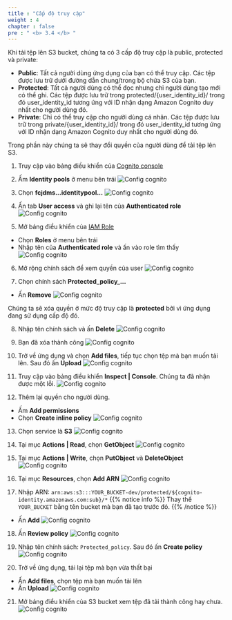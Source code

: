 ```yaml
---
title : "Cấp độ truy cập"
weight : 4
chapter : false
pre : " <b> 3.4 </b> "
---
```


Khi tải tệp lên S3 bucket, chúng ta có 3 cấp độ truy cập là public, protected và private:

 + **Public**: Tất cả người dùng ứng dụng của bạn có thể truy cập. Các tệp được lưu trữ dưới đường dẫn chung/trong bộ chứa S3 của bạn.
 + **Protected**: Tất cả người dùng có thể đọc nhưng chỉ người dùng tạo mới có thể ghi. Các tệp được lưu trữ trong protected/{user_identity_id}/ trong đó user_identity_id tương ứng với ID nhận dạng Amazon Cognito duy nhất cho người dùng đó.
 + **Private**: Chỉ có thể truy cập cho người dùng cá nhân. Các tệp được lưu trữ trong private/{user_identity_id}/ trong đó user_identity_id tương ứng với ID nhận dạng Amazon Cognito duy nhất cho người dùng đó.

Trong phần này chúng ta sẽ thay đổi quyền của người dùng để tải tệp lên S3.

1. Truy cập vào bảng điều khiển của [Cognito console](https://console.aws.amazon.com/cognito/)

2. Ấm **Identity pools** ở menu bên trái
![Config cognito](/images/3.configcognito/023-configcognito.png)

3. Chọn **fcjdms...identitypool...**
![Config cognito](/images/3.configcognito/024-configcognito.png)

4. Ấn tab **User access**  và ghi lại tên của **Authenticated role**
![Config cognito](/images/3.configcognito/025-configcognito.png)

5. Mở bảng điều khiển của [IAM Role]()
 + Chọn **Roles** ở menu bên trái
 + Nhập tên của **Authenticated role** và ấn vào role tìm thấy
![Config cognito](/images/3.configcognito/026-configcognito.png)

6. Mở rộng chính sách để xem quyền của user
![Config cognito](/images/3.configcognito/027-configcognito.png)

7. Chọn chính sách **Protected_policy_...**
 - Ấn **Remove**
![Config cognito](/images/3.configcognito/028-configcognito.png)

Chúng ta sẽ xóa quyền ở mức độ truy cập là **protected** bởi vì ứng dụng đang sử dụng cấp độ đó.

8. Nhập tên chính sách và ấn **Delete**
![Config cognito](/images/3.configcognito/029-configcognito.png)

9. Bạn đã xóa thành công
![Config cognito](/images/3.configcognito/030-configcognito.png)

10. Trở về ứng dụng và chọn **Add files**, tiếp tục chọn tệp mà bạn muốn tải lên. Sau đó ấn **Upload**
![Config cognito](/images/3.configcognito/031-configcognito.png)

11. Truy cập vào bảng điều khiển **Inspect | Console**. Chúng ta đã nhận được một lỗi.
![Config cognito](/images/3.configcognito/032-configcognito.png)

12. Thêm lại quyền cho người dùng.
 + Ấm **Add permissions**
 + Chọn **Create inline policy**
![Config cognito](/images/3.configcognito/033-configcognito.png)

13. Chọn service là **S3**
![Config cognito](/images/3.configcognito/034-configcognito.png)

14. Tại mục **Actions | Read**, chọn **GetObject**
![Config cognito](/images/3.configcognito/035-configcognito.png)

15. Tại mục **Actions | Write**, chọn **PutObject** và **DeleteObject**
![Config cognito](/images/3.configcognito/036-configcognito.png)

16. Tại mục **Resources**, chọn **Add ARN**
![Config cognito](/images/3.configcognito/037-configcognito.png)

17. Nhập ARN: `arn:aws:s3:::YOUR_BUCKET-dev/protected/${cognito-identity.amazonaws.com:sub}/*`
 {{% notice info %}}
Thay thế `YOUR_BUCKET` bằng tên bucket mà bạn đã tạo trước đó.
{{% /notice %}}
 + Ấn **Add**
![Config cognito](/images/3.configcognito/038-configcognito.png)

18. Ấn **Review policy**
![Config cognito](/images/3.configcognito/039-configcognito.png)

19. Nhập tên chính sách: `Protected_policy`. Sau đó ấn **Create policy**
![Config cognito](/images/3.configcognito/040-configcognito.png)

20. Trở về ứng dụng, tải lại tệp mà bạn vừa thất bại
 + Ấn **Add files**, chọn tệp mà bạn muốn tải lên
 + Ấn **Upload** 
![Config cognito](/images/3.configcognito/042-configcognito.png)

21. Mở bảng điều khiển của S3 bucket xem tệp đã tải thành công hay chưa.
![Config cognito](/images/3.configcognito/041-configcognito.png)